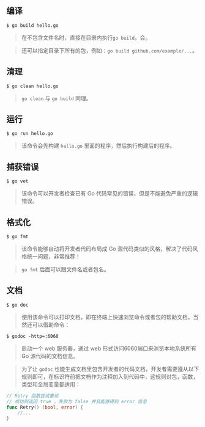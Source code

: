 ## 编译
```shell
$ go build hello.go
```

> 在不包含文件名时，直接在目录内执行`go build`，会。

> 还可以指定目录下所有的包，例如：`go build github.com/example/...`。

## 清理
```shell
$ go clean hello.go
```

> `go clean` 与 `go build` 同理。

## 运行
```shell
$ go run hello.go
```

> 该命令会先构建 `hello.go` 里面的程序，然后执行构建后的程序。

## 捕获错误
```shell
$ go vet
```

> 该命令可以开发者检查已有 Go 代码常见的错误，但是不能避免严重的逻辑错误。

## 格式化
```shell
$ go fmt
```

> 该命令能够自动将开发者代码布局成 Go 源代码类似的风格，解决了代码风格统一问题，非常推荐！

> `go fmt` 后面可以跟文件名或者包名。

## 文档
```shell
$ go doc
```

> 使用该命令可以打印文档，即在终端上快速浏览命令或者包的帮助文档，当然还可以借助命令：
```shell
$ godoc -http=:6060
```
> 启动一个 web 服务器，通过 web 形式访问6060端口来浏览本地系统所有 Go 源代码的文档信息。

> 为了让 `godoc` 也能生成文档里包含开发者的代码文档，开发者需要遵从以下规则即可，在标识符前把文档作为注释加入到代码中，这规则对包，函数，类型和全局变量都适用：
```go
// Retry 函数尝试重试
// 成功则返回 true ，失败为 false 并且能够得到 error 信息
func Retry() (bool, error) {
    //...
}
```
